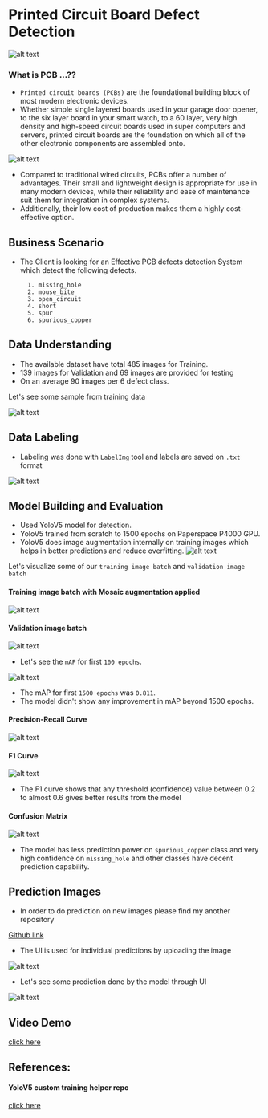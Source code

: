 
# Printed Circuit Board Defect Detection

![alt text](https://github.com/sudheeshe/PCB_Defect_Detection_Training/blob/main/imgs_readme/3.jpg?raw=true)

### What is PCB ...??

- `Printed circuit boards (PCBs)` are the foundational building block of most modern electronic devices.  
- Whether simple single layered boards used in your garage door opener, to the six layer board in your smart watch, to a 60 layer, very high density and high-speed circuit boards used in super computers and servers, printed circuit boards are the foundation on which all of the other electronic components are assembled onto.

![alt text](https://github.com/sudheeshe/PCB_Defect_Detection_Training/blob/main/imgs_readme/1.jpg?raw=true)

- Compared to traditional wired circuits, PCBs offer a number of advantages. Their small and lightweight design is appropriate for use in many modern devices, while their reliability and ease of maintenance suit them for integration in complex systems. 
- Additionally, their low cost of production makes them a highly cost-effective option.

## Business Scenario

- The Client is looking for an Effective PCB defects detection System which detect the following defects.

        1. missing_hole
        2. mouse_bite
        3. open_circuit
        4. short
        5. spur
        6. spurious_copper


## Data Understanding

- The available dataset have total 485 images for Training.
- 139 images for Validation and 69 images are provided for testing
- On an average 90 images per 6 defect class.


Let's see some sample from training data

![alt text](https://github.com/sudheeshe/PCB_Defect_Detection_Training/blob/main/imgs_readme/4.jpg?raw=true)


## Data Labeling

- Labeling was done with `LabelImg` tool and labels are saved on `.txt` format

![alt text](https://github.com/sudheeshe/PCB_Defect_Detection_Training/blob/main/imgs_readme/5.jpg?raw=true)


## Model Building and Evaluation

- Used YoloV5 model for detection.
- YoloV5 trained from scratch to 1500 epochs on Paperspace P4000 GPU.
- YoloV5 does image augmentation internally on training images which helps in better predictions and reduce overfitting.
![alt text](https://github.com/sudheeshe/PCB_Defect_Detection_Training/blob/main/imgs_readme/6.jpg?raw=true)

Let's visualize some of our `training image batch` and `validation image batch`

#### Training image batch with Mosaic augmentation applied

![alt text](https://github.com/sudheeshe/PCB_Defect_Detection_Training/blob/main/imgs_readme/train_tile_batch.jpg?raw=true)

#### Validation image batch

![alt text](https://github.com/sudheeshe/PCB_Defect_Detection_Training/blob/main/imgs_readme/val_tile_batch.jpg?raw=true)


- Let's see the `mAP` for first `100 epochs`.

![alt text](https://github.com/sudheeshe/PCB_Defect_Detection_Training/blob/main/Reports/100_epoch_eport.png?raw=true)


- The mAP for first `1500 epochs` was `0.811`. 
- The model didn't show any improvement in mAP beyond 1500 epochs.

#### Precision-Recall Curve

![alt text](https://github.com/sudheeshe/PCB_Defect_Detection_Training/blob/main/YoloV5_Training/yolov5/runs/train/yolov5s_results8/PR_curve.png?raw=true)

#### F1 Curve

![alt text](https://github.com/sudheeshe/PCB_Defect_Detection_Training/blob/main/YoloV5_Training/yolov5/runs/train/yolov5s_results8/F1_curve.png?raw=true)

- The F1 curve shows that any threshold (confidence) value between 0.2 to almost 0.6 gives better results from the model

#### Confusion Matrix

![alt text](https://github.com/sudheeshe/PCB_Defect_Detection_Training/blob/main/YoloV5_Training/yolov5/runs/train/yolov5s_results8/confusion_matrix.png?raw=true)

- The model has less prediction power on `spurious_copper` class and very high confidence on `missing_hole` and other classes have decent prediction capability.

## Prediction Images

- In order to do prediction on new images please find my another repository

[Github link](https://github.com/sudheeshe/PCB_Defect_Detection)

- The UI is used for individual predictions by uploading the image

![alt text](https://github.com/sudheeshe/PCB_Defect_Detection_Training/blob/main/imgs_readme/UI.jpg?raw=true)

- Let's see some prediction done by the model through UI

![alt text](https://github.com/sudheeshe/PCB_Defect_Detection_Training/blob/main/imgs_readme/pred_collage.jpg?raw=true)


## Video Demo

[click here](https://www.youtube.com/watch?v=oRXxbZ7rxrI&ab_channel=SudheeshE)


## References:
#### YoloV5 custom training helper repo
[click here](https://github.com/sudheeshe/YoloV5_Custom_training_template)
